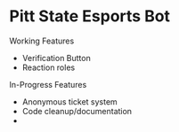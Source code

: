 # Pitt State Esports Bot

Working Features
- Verification Button
- Reaction roles

In-Progress Features
- Anonymous ticket system
- Code cleanup/documentation
-
